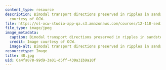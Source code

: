 ```yaml
---
content_type: resource
description: Bimodal transport directions preserved in ripples in sandstone. Image
  courtesy of OCW.
file: https://ol-ocw-studio-app-qa.s3.amazonaws.com/courses/12-110-sedimentary-geology-fall-2004/6a4fa07899d93a01d5ff439a31b9a10f_48.jpg
file_type: image/jpeg
image_metadata:
  caption: Bimodal transport directions preserved in ripples in sandstone.
  credit: Image courtesy of OCW.
  image-alt: Bimodal transport directions preserved in ripples in sandstone.
resourcetype: Image
title: 48.jpg
uid: 6a4fa078-99d9-3a01-d5ff-439a31b9a10f
---
```

